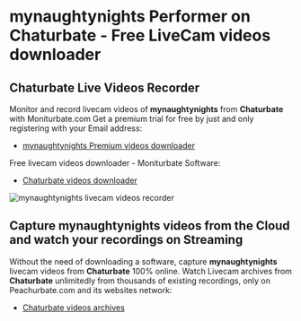 # mynaughtynights Performer on Chaturbate - Free LiveCam videos downloader

## Chaturbate Live Videos Recorder

Monitor and record livecam videos of **mynaughtynights** from **Chaturbate** with Moniturbate.com
Get a premium trial for free by just and only registering with your Email address:
* [mynaughtynights Premium videos downloader](https://moniturbate.com/request-demo-licence-key.html)

Free livecam videos downloader - Moniturbate Software:
* [Chaturbate videos downloader](https://moniturbate.com/moniturbate-download-software.html)

![mynaughtynights livecam videos recorder](https://peachurnet.com/templates/moniturbate-software.png)


## Capture mynaughtynights videos from the Cloud and watch your recordings on Streaming

Without the need of downloading a software, capture **mynaughtynights** livecam videos from **Chaturbate** 100% online.
Watch Livecam archives from **Chaturbate** unlimitedly from thousands of existing recordings, only on Peachurbate.com and its websites network:
* [Chaturbate videos archives](https://peachurnet.com/)